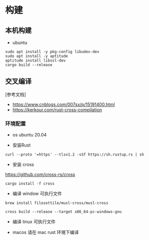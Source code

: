# 构建

## 本机构建

* ubuntu

```shell
sudo apt install -y pkg-config libudev-dev
sudo apt install -y aptitude
aptitude install libssl-dev
cargo build --release
```

## 交叉编译

[参考文档]

* https://www.cnblogs.com/007sx/p/15191400.html
* https://kerkour.com/rust-cross-compilation

### 环境配置

* os ubuntu 20.04

* 安装Rust

```shell
curl --proto '=https' --tlsv1.2 -sSf https://sh.rustup.rs | sh
```

* 安装 cross

https://github.com/cross-rs/cross

```shell
cargo install -f cross
```

* 编译 window 可执行文件

```shell
brew install filosottile/musl-cross/musl-cross
```

```shell
cross build --release --target x86_64-pc-windows-gnu
```

* 编译 linux 可执行文件

* macos 请在 mac rust 环境下编译
